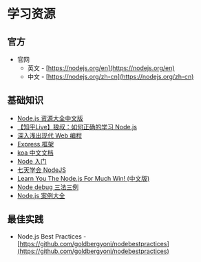 # 学习资源

## 官方

- 官网
  - 英文 - [https://nodejs.org/en](https://nodejs.org/en)
  - 中文 - [https://nodejs.org/zh-cn](https://nodejs.org/zh-cn)
  
## 基础知识

- [Node.js 资源大全中文版](https://github.com/jobbole/awesome-nodejs-cn)
- [【知乎Live】狼叔：如何正确的学习 Node.js](https://github.com/i5ting/How-to-learn-node-correctly)
- [深入浅出现代 Web 编程](https://fullstackopen.com/zh/)
- [Express 框架](https://javascript.ruanyifeng.com/nodejs/express.html)
- [koa 中文文档](https://github.com/guo-yu/koa-guide)
- [Node 入门](https://www.nodebeginner.org/index-zh-cn.html)
- [七天学会 NodeJS](https://nqdeng.github.io/7-days-nodejs/)
- [Learn You The Node.js For Much Win! (中文版)](https://www.npmjs.com/package/learnyounode-zh-cn)
- [Node debug 三法三例](https://i5ting.github.io/node-debug-tutorial/)
- [Node.js 案例大全](https://github.com/waylau/nodejs-book-samples)

## 最佳实践

- Node.js Best Practices - [https://github.com/goldbergyoni/nodebestpractices](https://github.com/goldbergyoni/nodebestpractices)
